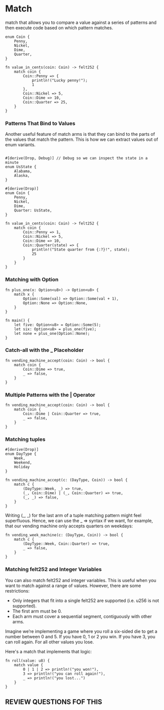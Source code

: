 # Match

match that allows you to compare a value against a series of patterns and then execute code based on which pattern matches.



```
enum Coin {
    Penny,
    Nickel,
    Dime,
    Quarter,
}

fn value_in_cents(coin: Coin) -> felt252 {
    match coin {
        Coin::Penny => {
            println!("Lucky penny!");
            1
        },
        Coin::Nickel => 5,
        Coin::Dime => 10,
        Coin::Quarter => 25,
    }
}
```

### Patterns That Bind to Values


Another useful feature of match arms is that they can bind to the parts of the values that match the pattern. This is how we can extract values out of enum variants.

```

#[derive(Drop, Debug)] // Debug so we can inspect the state in a minute
enum UsState {
    Alabama,
    Alaska,
}

#[derive(Drop)]
enum Coin {
    Penny,
    Nickel,
    Dime,
    Quarter: UsState,
}

fn value_in_cents(coin: Coin) -> felt252 {
    match coin {
        Coin::Penny => 1,
        Coin::Nickel => 5,
        Coin::Dime => 10,
        Coin::Quarter(state) => {
            println!("State quarter from {:?}!", state);
            25
        }
    }
}
```


### Matching with Option<T>


```
fn plus_one(x: Option<u8>) -> Option<u8> {
    match x {
        Option::Some(val) => Option::Some(val + 1),
        Option::None => Option::None,
    }
}

fn main() {
    let five: Option<u8> = Option::Some(5);
    let six: Option<u8> = plus_one(five);
    let none = plus_one(Option::None);
}
```


### Catch-all with the _ Placeholder

```
fn vending_machine_accept(coin: Coin) -> bool {
    match coin {
        Coin::Dime => true,
        _ => false,
    }
}
```

### Multiple Patterns with the | Operator

```
fn vending_machine_accept(coin: Coin) -> bool {
    match coin {
        Coin::Dime | Coin::Quarter => true,
        _ => false,
    }
}
```


### Matching tuples

```
#[derive(Drop)]
enum DayType {
    Week,
    Weekend,
    Holiday
}

fn vending_machine_accept(c: (DayType, Coin)) -> bool {
    match c {
        (DayType::Week, _) => true,
        (_, Coin::Dime) | (_, Coin::Quarter) => true,
        (_, _) => false,
    }
}
```

Writing (_, _) for the last arm of a tuple matching pattern might feel superfluous. Hence, we can use the _ => syntax if we want, for example, that our vending machine only accepts quarters on weekdays:

```
fn vending_week_machine(c: (DayType, Coin)) -> bool {
    match c {
        (DayType::Week, Coin::Quarter) => true,
        _ => false,
    }
}
```

### Matching felt252 and Integer Variables

You can also match felt252 and integer variables. This is useful when you want to match against a range of values. However, there are some restrictions:

- Only integers that fit into a single felt252 are supported (i.e. u256 is not supported).
- The first arm must be 0.
- Each arm must cover a sequential segment, contiguously with other arms.


Imagine we’re implementing a game where you roll a six-sided die to get a number between 0 and 5. If you have 0, 1 or 2 you win. If you have 3, you can roll again. For all other values you lose.

Here's a match that implements that logic:
```
fn roll(value: u8) {
    match value {
        0 | 1 | 2 => println!("you won!"),
        3 => println!("you can roll again!"),
        _ => println!("you lost...")
    }
}
```

## REVIEW QUESTIONS FOF THIS